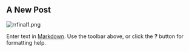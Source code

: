 ## A New Post
![rrfinal1.png]({{site.baseurl}}/images/rrfinal1.png)

Enter text in [Markdown](http://daringfireball.net/projects/markdown/). Use the toolbar above, or click the **?** button for formatting help.
